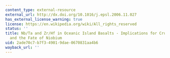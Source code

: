 ```yaml
---
content_type: external-resource
external_url: http://dx.doi.org/10.1016/j.epsl.2006.11.027
has_external_license_warning: true
license: https://en.wikipedia.org/wiki/All_rights_reserved
status: ''
title: Nb/Ta and Zr/Hf in Oceanic Island Basalts - Implications for Crust-mantle Differentiation
  and the Fate of Niobium
uid: 2ade70c7-b7f3-4901-9dae-0670831aa4b6
wayback_url: ''
---
```

